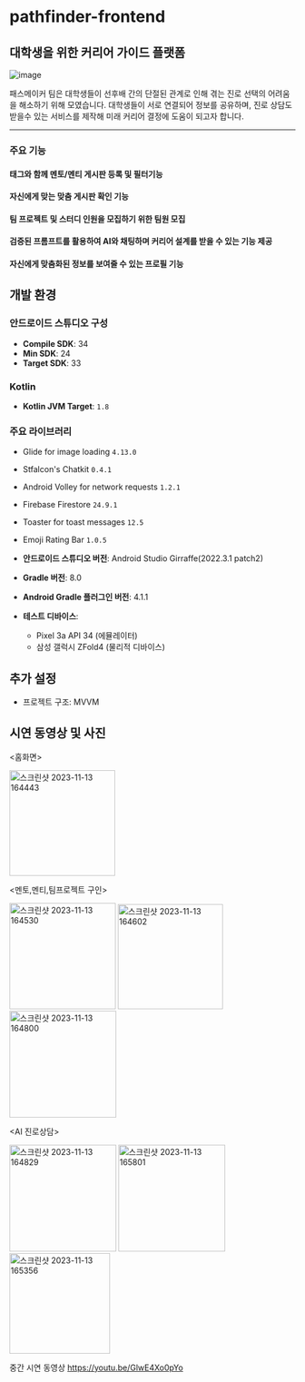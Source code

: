 # pathfinder-frontend
## 대학생을 위한 커리어 가이드 플랫폼

![image](https://github.com/path-makers/pathfinder-frontend/assets/60922290/9050a4fe-9aae-4ad0-934e-79fe797326f7)


패스메이커 팀은 대학생들이 선후배 간의 단절된 관계로 인해 겪는 진로 선택의 어려움을 해소하기 위해 모였습니다. 
  대학생들이 서로 연결되어 정보를 공유하며, 진로 상담도 받을수 있는 서비스를 제작해 미래 커리어 결정에 도움이 되고자 합니다.


 -------------------------------
  
### 주요 기능

#### 태그와 함께 멘토/멘티 게시판 등록 및 필터기능  
#### 자신에게 맞는 맞춤 게시판 확인 기능  
#### 팀 프로젝트 및 스터디 인원을 모집하기 위한 팀원 모집  
#### 검증된 프롬프트를 활용하여 AI와 채팅하며 커리어 설계를 받을 수 있는 기능 제공  
#### 자신에게 맞춤화된 정보를 보여줄 수 있는 프로필 기능  





## 개발 환경


### 안드로이드 스튜디오 구성
- **Compile SDK**: 34
- **Min SDK**: 24
- **Target SDK**: 33


### Kotlin
- **Kotlin JVM Target**: `1.8`

### 주요 라이브러리
- Glide for image loading `4.13.0`
- Stfalcon's Chatkit `0.4.1`
- Android Volley for network requests `1.2.1`
- Firebase Firestore `24.9.1`
- Toaster for toast messages `12.5`
- Emoji Rating Bar `1.0.5`

- **안드로이드 스튜디오 버전**: Android Studio Girraffe(2022.3.1 patch2)
- **Gradle 버전**: 8.0
- **Android Gradle 플러그인 버전**: 4.1.1
- **테스트 디바이스**:
  - Pixel 3a API 34 (에뮬레이터)
  - 삼성 갤럭시 ZFold4 (물리적 디바이스)


## 추가 설정
- 프로젝트 구조: MVVM

   
   
   


     
   
## 시연 동영상 및 사진
    
<홈화면>


<img width="186" alt="스크린샷 2023-11-13 164443" src="https://github.com/path-makers/pathfinder-frontend/assets/60922290/166db3aa-b4ad-4521-b576-35822a5b56f2">

<멘토,멘티,팀프로젝트 구인>


<img width="187" alt="스크린샷 2023-11-13 164530" src="https://github.com/path-makers/pathfinder-frontend/assets/60922290/b314e9da-db5b-4a9b-afb6-54d68f343c15">
<img width="185" alt="스크린샷 2023-11-13 164602" src="https://github.com/path-makers/pathfinder-frontend/assets/60922290/cd02f8cb-6f24-4466-82fd-067752249c82">
<img width="188" alt="스크린샷 2023-11-13 164800" src="https://github.com/path-makers/pathfinder-frontend/assets/60922290/3d15ee3a-8bee-4d7c-8461-2538cc62d864">

<AI 진로상담>

<img width="188" alt="스크린샷 2023-11-13 164829" src="https://github.com/path-makers/pathfinder-frontend/assets/60922290/e3715f9a-698f-4cc7-9001-4be2cd177c13">
<img width="188" alt="스크린샷 2023-11-13 165801" src="https://github.com/path-makers/pathfinder-frontend/assets/60922290/54e0de2b-3724-44a4-8e8c-44202afde3f0">
<img width="177" alt="스크린샷 2023-11-13 165356" src="https://github.com/path-makers/pathfinder-frontend/assets/60922290/a63a421b-49b8-41c7-9c33-bdef8428aca1">




중간 시연 동영상
https://youtu.be/GlwE4Xo0pYo
